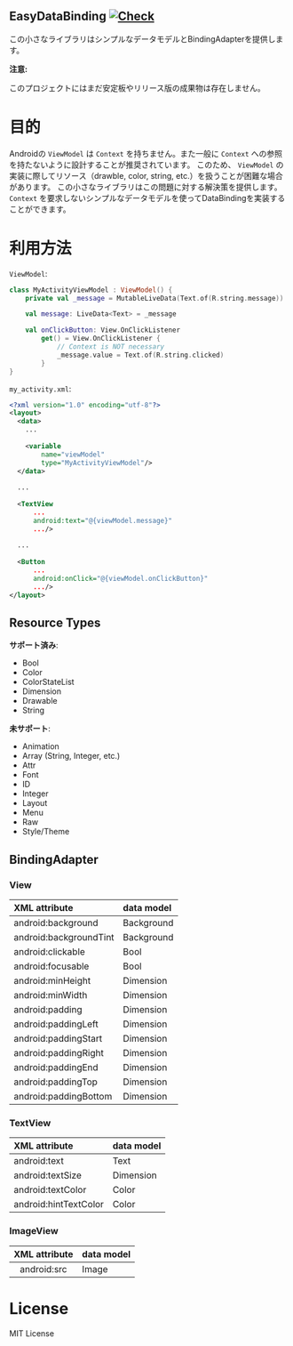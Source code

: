 EasyDataBinding [![Check](https://github.com/crimsonwoods/EasyDataBinding/actions/workflows/check.yml/badge.svg?branch=main)](https://github.com/crimsonwoods/EasyDataBinding/actions/workflows/check.yml)
----

この小さなライブラリはシンプルなデータモデルとBindingAdapterを提供します。


__注意:__

このプロジェクトにはまだ安定板やリリース版の成果物は存在しません。


# 目的
Androidの `ViewModel` は `Context` を持ちません。また一般に `Context` への参照を持たないように設計することが推奨されています。
このため、 `ViewModel` の実装に際してリソース（drawble, color, string, etc.）を扱うことが困難な場合があります。
この小さなライブラリはこの問題に対する解決策を提供します。
`Context` を要求しないシンプルなデータモデルを使ってDataBindingを実装することができます。

# 利用方法
`ViewModel`:
```Kotlin
class MyActivityViewModel : ViewModel() {
    private val _message = MutableLiveData(Text.of(R.string.message))

    val message: LiveData<Text> = _message

    val onClickButton: View.OnClickListener
        get() = View.OnClickListener {
            // Context is NOT necessary 
            _message.value = Text.of(R.string.clicked)
        }
}
```

`my_activity.xml`:
```XML
<?xml version="1.0" encoding="utf-8"?>
<layout>
  <data>
    ...
    
    <variable
        name="viewModel"
        type="MyActivityViewModel"/>
  </data>
  
  ...
  
  <TextView
      ...
      android:text="@{viewModel.message}"
      .../>
  
  ...
  
  <Button
      ...
      android:onClick="@{viewModel.onClickButton}"
      .../>
</layout>
```

## Resource Types

__サポート済み__:
- Bool
- Color
- ColorStateList
- Dimension
- Drawable
- String

__未サポート__:
- Animation
- Array (String, Integer, etc.)
- Attr
- Font
- ID
- Integer
- Layout
- Menu
- Raw
- Style/Theme

## BindingAdapter

### View

|XML attribute        |data model|
|:--------------------|:---------|
|android:background    |Background|
|android:backgroundTint|Background|
|android:clickable     |Bool      |
|android:focusable     |Bool      |
|android:minHeight     |Dimension |
|android:minWidth      |Dimension |
|android:padding       |Dimension |
|android:paddingLeft   |Dimension |
|android:paddingStart  |Dimension |
|android:paddingRight  |Dimension |
|android:paddingEnd    |Dimension |
|android:paddingTop    |Dimension |
|android:paddingBottom |Dimension |

### TextView

|XML attribute        |data model|
|:--------------------|:---------|
|android:text         |Text      |
|android:textSize     |Dimension |
|android:textColor    |Color     |
|android:hintTextColor|Color     |

### ImageView

|XML attribute|data model|
|:-----------:|:---------|
|android:src  |Image     |

# License
MIT License

